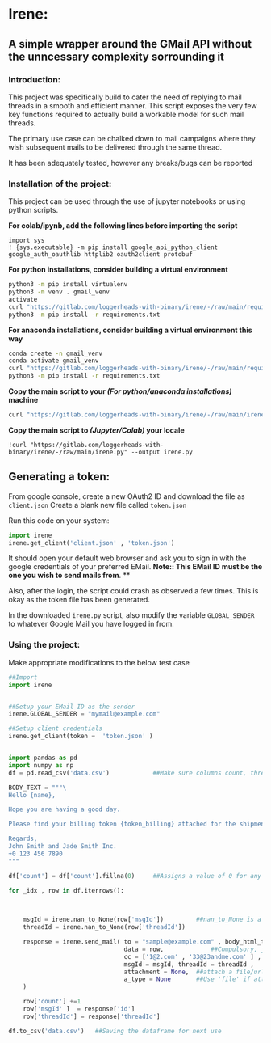 
# Irene: 
## A simple wrapper around the GMail API without the unncessary complexity sorrounding it 

### Introduction:

This project was specifically build to cater the need of replying to mail threads in a smooth and efficient manner. This script exposes the very few key functions required to actually build a workable model for such mail threads.

The primary use case can be chalked down to mail campaigns where they wish subsequent mails to be delivered through the same thread. 

It has been adequately tested, however any breaks/bugs can be reported


### Installation of  the project:

This project can be used through the use of jupyter notebooks or using python scripts.

**For colab/ipynb, add the following lines before importing the script** 
```ipython
import sys 
! {sys.executable} -m pip install google_api_python_client google_auth_oauthlib httplib2 oauth2client protobuf
```

**For python installations, consider building a virtual environment**
```bash
python3 -m pip install virtualenv
python3 -m venv . gmail_venv
activate 
curl "https://gitlab.com/loggerheads-with-binary/irene/-/raw/main/requirements.txt" --output requirements.txt
python3 -m pip install -r requirements.txt
```

**For anaconda installations, consider building a virtual environment this way**
```bash
conda create -n gmail_venv
conda activate gmail_venv
curl "https://gitlab.com/loggerheads-with-binary/irene/-/raw/main/requirements.txt" --output requirements.txt
python3 -m pip install -r requirements.txt
```

**Copy the main script to your *(For python/anaconda installations)* machine**
```bash
curl "https://gitlab.com/loggerheads-with-binary/irene/-/raw/main/irene.py" --output irene.py
```

**Copy the main script to *(Jupyter/Colab)*  your locale**
```ipython
!curl "https://gitlab.com/loggerheads-with-binary/irene/-/raw/main/irene.py" --output irene.py
```

## Generating a token:

From google console, create a new OAuth2 ID and download the file as `client.json`
Create a blank new file called `token.json`

Run this code on your system:
```python
import irene
irene.get_client('client.json' , 'token.json')
```
It should open your default web browser and ask you to sign in with the google credentials of your preferred EMail.
**Note:: This EMail ID must be the one you wish to send mails from**. **

Also, after the login, the script could crash as observed a few times. This is okay as the token file has been generated.

In the downloaded `irene.py` script, also modify the variable `GLOBAL_SENDER` to whatever Google Mail you have logged in from.


### Using the project:

Make appropriate modifications to the below test case 

```python
##Import 
import irene


##Setup your EMail ID as the sender
irene.GLOBAL_SENDER = "mymail@example.com"

##Setup client credentials
irene.get_client(token =  'token.json' )


import pandas as pd
import numpy as np  
df = pd.read_csv('data.csv')            ##Make sure columns count, threadId, msgId exist in the CSV, even if they are filled blank

BODY_TEXT = """\
Hello {name},

Hope you are having a good day.

Please find your billing token {token_billing} attached for the shipment to {cust_address}

Regards,
John Smith and Jade Smith Inc.
+0 123 456 7890
"""

df['count'] = df['count'].fillna(0)     ##Assigns a value of 0 for any rows with count being blank

for _idx , row in df.iterrows():

    

    msgId = irene.nan_to_None(row['msgId'])         ##nan_to_None is a safety function
    threadId = irene.nan_to_None(row['threadId'])

    response = irene.send_mail( to = "sample@example.com" , body_html_template = BODY_TEXT , #to and body_html_template are compulsory arguments
                                data = row,             ##Compulsory, just send dict() if you have fixed body text and subject with no variables
                                cc = ['1@2.com' , '33@23andme.com' ] , subject = 'Well well well' ,     ##cc and subject are not mandatory
                                msgId = msgId, threadId = threadId , 
                                attachment = None,  ##attach a file/url
                                a_type = None       ##Use 'file' if attachment is a file, else 'url' if it is a URL
    )   

    row['count'] +=1 
    row['msgId' ]  = response['id']
    row['threadId'] = response['threadId']

df.to_csv('data.csv')   ##Saving the dataframe for next use
````                            
